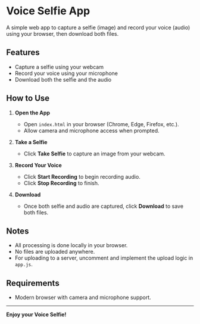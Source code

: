 # Voice Selfie App

A simple web app to capture a selfie (image) and record your voice (audio) using your browser, then download both files.

## Features
- Capture a selfie using your webcam
- Record your voice using your microphone
- Download both the selfie and the audio

## How to Use

1. **Open the App**
   - Open `index.html` in your browser (Chrome, Edge, Firefox, etc.).
   - Allow camera and microphone access when prompted.

2. **Take a Selfie**
   - Click **Take Selfie** to capture an image from your webcam.

3. **Record Your Voice**
   - Click **Start Recording** to begin recording audio.
   - Click **Stop Recording** to finish.

4. **Download**
   - Once both selfie and audio are captured, click **Download** to save both files.

## Notes
- All processing is done locally in your browser.
- No files are uploaded anywhere.
- For uploading to a server, uncomment and implement the upload logic in `app.js`.

## Requirements
- Modern browser with camera and microphone support.

---

**Enjoy your Voice Selfie!** 